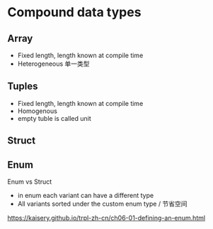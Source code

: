 # Compound data types

## Array
- Fixed length, length known at compile time
- Heterogeneous 单一类型


## Tuples
- Fixed length, length known at compile time
- Homogenous
- empty tuble is called unit


## Struct



## Enum

Enum vs Struct
- in enum each variant can have a different type
- All variants sorted under the custom enum type / 节省空间

https://kaisery.github.io/trpl-zh-cn/ch06-01-defining-an-enum.html

